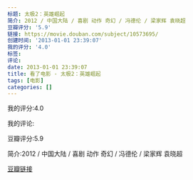 ```yaml
---
标题: 太极2：英雄崛起
简介: 2012 / 中国大陆 / 喜剧 动作 奇幻 / 冯德伦 / 梁家辉 袁晓超
豆瓣评分: '5.9'
链接: https://movie.douban.com/subject/10573695/
创建时间: '2013-01-01 23:39:07'
我的评分: '4.0'
标签:
评论:
date: 2013-01-01 23:39:07
title: 看了电影 - 太极2：英雄崛起
tags: [电影]
categories: []
---
```


我的评分:4.0

我的评论:

豆瓣评分:5.9

简介:2012 / 中国大陆 / 喜剧 动作 奇幻 / 冯德伦 / 梁家辉 袁晓超

[豆瓣链接](https://movie.douban.com/subject/10573695/)

